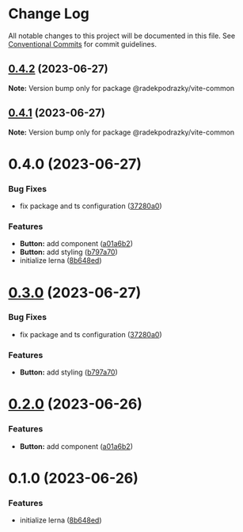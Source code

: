 # Change Log

All notable changes to this project will be documented in this file.
See [Conventional Commits](https://conventionalcommits.org) for commit guidelines.

## [0.4.2](https://github.com/ajkl2533/monorepo-example/compare/@radekpodrazky/vite-common@0.4.1...@radekpodrazky/vite-common@0.4.2) (2023-06-27)

**Note:** Version bump only for package @radekpodrazky/vite-common

## [0.4.1](https://github.com/ajkl2533/monorepo-example/compare/@radekpodrazky/vite-common@0.4.0...@radekpodrazky/vite-common@0.4.1) (2023-06-27)

**Note:** Version bump only for package @radekpodrazky/vite-common

# 0.4.0 (2023-06-27)

### Bug Fixes

- fix package and ts configuration ([37280a0](https://github.com/ajkl2533/monorepo-example/commit/37280a04cfc208df31d5369e662a8fcd769c17d2))

### Features

- **Button:** add component ([a01a6b2](https://github.com/ajkl2533/monorepo-example/commit/a01a6b2e23ad8f77f0998a1627211da5ced44641))
- **Button:** add styling ([b797a70](https://github.com/ajkl2533/monorepo-example/commit/b797a7004426a18aeb7d64bc7d14c99f3aac2658))
- initialize lerna ([8b648ed](https://github.com/ajkl2533/monorepo-example/commit/8b648eda1cab9629c152638fad26f364b85b6731))

# [0.3.0](https://github.com/ajkl2533/monorepo-example/compare/vite-common@0.2.0...vite-common@0.3.0) (2023-06-27)

### Bug Fixes

- fix package and ts configuration ([37280a0](https://github.com/ajkl2533/monorepo-example/commit/37280a04cfc208df31d5369e662a8fcd769c17d2))

### Features

- **Button:** add styling ([b797a70](https://github.com/ajkl2533/monorepo-example/commit/b797a7004426a18aeb7d64bc7d14c99f3aac2658))

# [0.2.0](https://github.com/ajkl2533/monorepo-example/compare/vite-common@0.1.0...vite-common@0.2.0) (2023-06-26)

### Features

- **Button:** add component ([a01a6b2](https://github.com/ajkl2533/monorepo-example/commit/a01a6b2e23ad8f77f0998a1627211da5ced44641))

# 0.1.0 (2023-06-26)

### Features

- initialize lerna ([8b648ed](https://github.com/ajkl2533/monorepo-example/commit/8b648eda1cab9629c152638fad26f364b85b6731))
